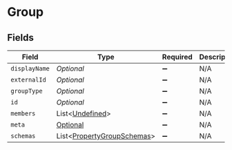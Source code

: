 # Group


## Fields

| Field                                                                     | Type                                                                      | Required                                                                  | Description                                                               |
| ------------------------------------------------------------------------- | ------------------------------------------------------------------------- | ------------------------------------------------------------------------- | ------------------------------------------------------------------------- |
| `displayName`                                                             | *Optional<String>*                                                        | :heavy_minus_sign:                                                        | N/A                                                                       |
| `externalId`                                                              | *Optional<String>*                                                        | :heavy_minus_sign:                                                        | N/A                                                                       |
| `groupType`                                                               | *Optional<String>*                                                        | :heavy_minus_sign:                                                        | N/A                                                                       |
| `id`                                                                      | *Optional<String>*                                                        | :heavy_minus_sign:                                                        | N/A                                                                       |
| `members`                                                                 | List<[Undefined](../../models/shared/Undefined.md)>                       | :heavy_minus_sign:                                                        | N/A                                                                       |
| `meta`                                                                    | [Optional<PropertyGroupMeta>](../../models/shared/PropertyGroupMeta.md)   | :heavy_minus_sign:                                                        | N/A                                                                       |
| `schemas`                                                                 | List<[PropertyGroupSchemas](../../models/shared/PropertyGroupSchemas.md)> | :heavy_minus_sign:                                                        | N/A                                                                       |